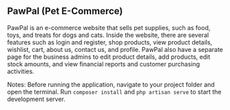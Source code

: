 ## PawPal (Pet E-Commerce)

PawPal is an e-commerce website that sells pet supplies, such as food, toys, and treats for dogs and cats. Inside the website, there are several features such as login and register, shop products, view product details, wishlist, cart, about us, contact us, and profile. PawPal also have a separate page for the business admins to edit product details, add products, edit stock amounts, and view financial reports and customer purchasing activities.

Notes: 
Before running the application, navigate to your project folder and open the terminal. Run `composer install` and `php artisan serve` to start the development server. 
